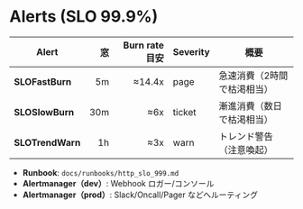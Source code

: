 # Alerts (SLO 99.9%)

| Alert | 窓 | Burn rate 目安 | Severity | 概要 |
|---|---:|---:|---|---|
| **SLOFastBurn**  | 5m  | ≈14.4x | page   | 急速消費（2時間で枯渇相当） |
| **SLOSlowBurn**  | 30m | ≈6x    | ticket | 漸進消費（数日で枯渇相当） |
| **SLOTrendWarn** | 1h  | ≈3x    | warn   | トレンド警告（注意喚起） |

- **Runbook**: `docs/runbooks/http_slo_999.md`  
- **Alertmanager（dev）**: Webhook ロガー/コンソール  
- **Alertmanager（prod）**: Slack/Oncall/Pager などへルーティング

